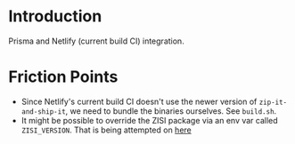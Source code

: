 # Introduction

Prisma and Netlify (current build CI) integration.

# Friction Points

- Since Netlify's current build CI doesn't use the newer version of `zip-it-and-ship-it`, we need to bundle the binaries ourselves. See `build.sh`.
- It might be possible to override the ZISI package via an env var called `ZISI_VERSION`. That is being attempted on [here](../netlify-zisi)
